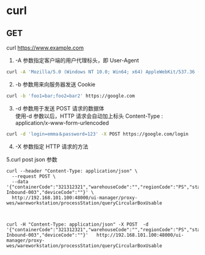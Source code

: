 # curl

## GET

curl https://www.example.com

1. -A 参数指定客户端的用户代理标头，即 User-Agent

```bash
curl -A 'Mozilla/5.0 (Windows NT 10.0; Win64; x64) AppleWebKit/537.36 (KHTML, like Gecko) Chrome/76.0.3809.100 Safari/537.36' https://google.com
```

2. -b 参数用来向服务器发送 Cookie

```bash
curl -b 'foo1=bar;foo2=bar2' https://google.com
```

3. -d 参数用于发送 POST 请求的数据体  
   使用-d 参数以后，HTTP 请求会自动加上标头 Content-Type : application/x-www-form-urlencoded

```bash
curl -d 'login=emma＆password=123' -X POST https://google.com/login
```

4. -X 参数指定 HTTP 请求的方法

5.curl post json 参数

```shell
curl --header "Content-Type: application/json" \             
  --request POST \
  --data '{"containerCode":"321312321","warehouseCode":"","regionCode":"PS","stationCode":"PS-Inbound-003","deviceCode":""}' \
  http://192.168.101.100:48000/ui-manager/proxy-wes/wareworkstation/processStation/queryCircularBoxUsable



curl -H "Content-Type: application/json" -X POST  -d '{"containerCode":"321312321","warehouseCode":"","regionCode":"PS","stationCode":"PS-Inbound-003","deviceCode":""}'   http://192.168.101.100:48000/ui-manager/proxy-wes/wareworkstation/processStation/queryCircularBoxUsable
```
